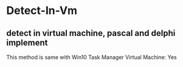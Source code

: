 # Detect-In-Vm
detect in virtual machine, pascal and delphi implement
---
This method is same with Win10 Task Manager Virtual Machine: Yes
